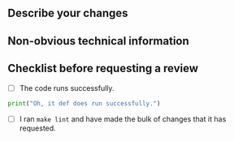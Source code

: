 <!--- Please write your PR name in the present imperative tense. Examples of that tense are: "Fix issue in the dispatcher where…", "Improve our handling of…", etc." -->
<!-- For more information on Pull Requests, you can reference here: https://success.vanillaforums.com/kb/articles/228-using-pull-requests-to-contribute -->
## Describe your changes


## Non-obvious technical information


## Checklist before requesting a review
<!--- These are suggested things you could add, but what you add will be dependent on your repository's standards. --->
- [ ] The code runs successfully.

```python
print("Oh, it def does run successfully.")
```

- [ ] I ran `make lint` and have made the bulk of changes that it has requested.
